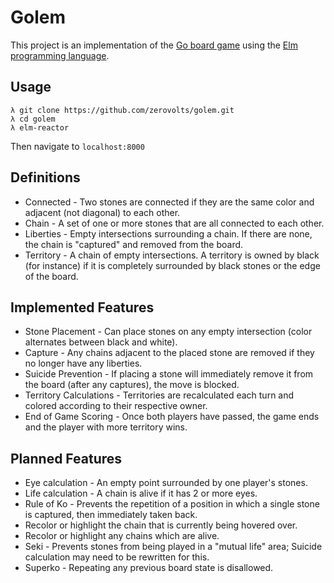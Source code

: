 # Golem

This project is an implementation of the [Go board game](<https://en.wikipedia.org/wiki/Go_(game)>) using the [Elm programming language](http://elm-lang.org/).

## Usage

```console
λ git clone https://github.com/zerovolts/golem.git
λ cd golem
λ elm-reactor
```

Then navigate to `localhost:8000`

## Definitions

- Connected - Two stones are connected if they are the same color and adjacent (not diagonal) to each other.
- Chain - A set of one or more stones that are all connected to each other.
- Liberties - Empty intersections surrounding a chain. If there are none, the chain is "captured" and removed from the board.
- Territory - A chain of empty intersections. A territory is owned by black (for instance) if it is completely surrounded by black stones or the edge of the board.

## Implemented Features

- Stone Placement - Can place stones on any empty intersection (color alternates between black and white).
- Capture - Any chains adjacent to the placed stone are removed if they no longer have any liberties.
- Suicide Prevention - If placing a stone will immediately remove it from the board (after any captures), the move is blocked.
- Territory Calculations - Territories are recalculated each turn and colored according to their respective owner.
- End of Game Scoring - Once both players have passed, the game ends and the player with more territory wins.

## Planned Features

- Eye calculation - An empty point surrounded by one player's stones.
- Life calculation - A chain is alive if it has 2 or more eyes.
- Rule of Ko - Prevents the repetition of a position in which a single stone is captured, then immediately taken back.
- Recolor or highlight the chain that is currently being hovered over.
- Recolor or highlight any chains which are alive.
- Seki - Prevents stones from being played in a "mutual life" area; Suicide calculation may need to be rewritten for this.
- Superko - Repeating any previous board state is disallowed.
